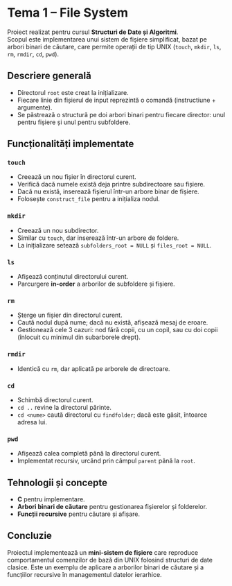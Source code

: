 # Tema 1 – File System  

Proiect realizat pentru cursul **Structuri de Date și Algoritmi**.  
Scopul este implementarea unui sistem de fișiere simplificat, bazat pe arbori binari de căutare, care permite operații de tip UNIX (`touch`, `mkdir`, `ls`, `rm`, `rmdir`, `cd`, `pwd`).  

## Descriere generală  
- Directorul `root` este creat la inițializare.  
- Fiecare linie din fișierul de input reprezintă o comandă (instructiune + argumente).  
- Se păstrează o structură pe doi arbori binari pentru fiecare director: unul pentru fișiere și unul pentru subfoldere.  

## Funcționalități implementate  

### `touch`
- Creează un nou fișier în directorul curent.  
- Verifică dacă numele există deja printre subdirectoare sau fișiere.  
- Dacă nu există, inserează fișierul într-un arbore binar de fișiere.  
- Folosește `construct_file` pentru a inițializa nodul.  

### `mkdir`
- Creează un nou subdirector.  
- Similar cu `touch`, dar inserează într-un arbore de foldere.  
- La inițializare setează `subfolders_root = NULL` și `files_root = NULL`.  

### `ls`
- Afișează conținutul directorului curent.  
- Parcurgere **in-order** a arborilor de subfoldere și fișiere.  

### `rm`
- Șterge un fișier din directorul curent.  
- Caută nodul după nume; dacă nu există, afișează mesaj de eroare.  
- Gestionează cele 3 cazuri: nod fără copii, cu un copil, sau cu doi copii (înlocuit cu minimul din subarborele drept).  

### `rmdir`
- Identică cu `rm`, dar aplicată pe arborele de directoare.  

### `cd`
- Schimbă directorul curent.  
- `cd ..` revine la directorul părinte.  
- `cd <nume>` caută directorul cu `findfolder`; dacă este găsit, întoarce adresa lui.  

### `pwd`
- Afișează calea completă până la directorul curent.  
- Implementat recursiv, urcând prin câmpul `parent` până la `root`.  

## Tehnologii și concepte
- **C** pentru implementare.  
- **Arbori binari de căutare** pentru gestionarea fișierelor și folderelor.  
- **Funcții recursive** pentru căutare și afișare.  

## Concluzie  
Proiectul implementează un **mini-sistem de fișiere** care reproduce comportamentul comenzilor de bază din UNIX folosind structuri de date clasice. Este un exemplu de aplicare a arborilor binari de căutare și a funcțiilor recursive în managementul datelor ierarhice.  
